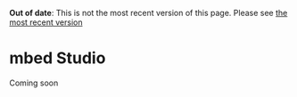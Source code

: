 <span class="warnings">**Out of date**: This is not the most recent version of this page. Please see [the most recent version](https://os.mbed.com/docs/latest/tools/arm-mbed-studio.html)</span>
# mbed Studio

Coming soon

